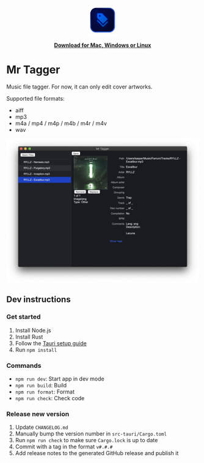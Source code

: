 <p align="center">
  <img src="./assets/Logo 1024.png" width="80">
</p>
<p align="center">
  <a href="https://github.com/probablykasper/mr-tagger/releases"><b>Download for Mac, Windows or Linux</b></a>
</p>

# Mr Tagger

Music file tagger. For now, it can only edit cover artworks.

Supported file formats:
- aiff
- mp3
- m4a / mp4 / m4p / m4b / m4r / m4v
- wav

![Screenshot](assets/screenshot.png)

## Dev instructions

### Get started

1. Install Node.js
2. Install Rust
3. Follow the [Tauri setup guide](https://tauri.studio/en/docs/getting-started/intro)
4. Run `npm install`

### Commands
- `npm run dev`: Start app in dev mode
- `npm run build`: Build
- `npm run format`: Format
- `npm run check`: Check code

### Release new version
1. Update `CHANGELOG.md`
2. Manually bump the version number in `src-tauri/Cargo.toml`
3. Run `npm run check` to make sure `Cargo.lock` is up to date
4. Commit with a tag in the format `v#.#.#`
5. Add release notes to the generated GitHub release and publish it

